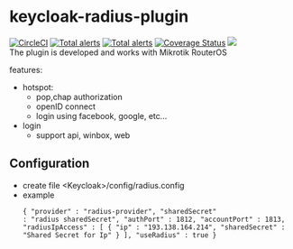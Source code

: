 # keycloak-radius-plugin

[![CircleCI](https://circleci.com/gh/vzakharchenko/keycloak-radius-plugin/tree/master.svg?style=svg)](https://circleci.com/gh/vzakharchenko/keycloak-radius-plugin/tree/master) [![Total alerts](https://img.shields.io/lgtm/alerts/g/vzakharchenko/keycloak-radius-plugin.svg?logo=lgtm&logoWidth=18)](https://lgtm.com/projects/g/vzakharchenko/keycloak-radius-plugin/alerts/)
[![Total alerts](https://img.shields.io/lgtm/alerts/g/vzakharchenko/keycloak-radius-plugin.svg?logo=lgtm&logoWidth=18)](https://lgtm.com/projects/g/vzakharchenko/keycloak-radius-plugin/alerts/)  [![Coverage Status](https://coveralls.io/repos/github/vzakharchenko/keycloak-radius-plugin/badge.svg?branch=master)](https://coveralls.io/github/vzakharchenko/keycloak-radius-plugin?branch=master)  <a href="https://codeclimate.com/github/vzakharchenko/keycloak-radius-plugin/maintainability"><img src="https://api.codeclimate.com/v1/badges/499d56ae9242cfaf2cbb/maintainability" /></a>  
The plugin is developed and works with Mikrotik RouterOS

features:

- hotspot:
  - pop,chap authorization
  - openID connect
  - login using facebook, google, etc...
- login
  - support api, winbox, web

## Configuration
-  create file \<Keycloak\>/config/radius.config
-  example <pre><code>{
  "provider" : "radius-provider",
  "sharedSecret" : "radius sharedSecret",
  "authPort" : 1812,
  "accountPort" : 1813,
  "radiusIpAccess" : [ {
    "ip" : "193.138.164.214",
    "sharedSecret" : "Shared Secret for Ip"
  } ],
  "useRadius" : true
}</code></pre>

